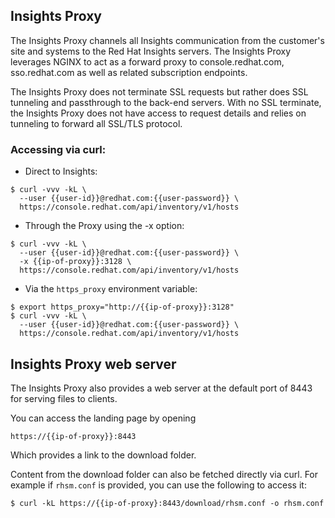 

## Insights Proxy

The Insights Proxy channels all Insights communication from the customer's site and systems 
to the Red Hat Insights servers. The Insights Proxy leverages NGINX to act as a forward proxy
to console.redhat.com, sso.redhat.com as well as related subscription endpoints.

The Insights Proxy does not terminate SSL requests but rather does SSL tunneling and passthrough to the
back-end servers. With no SSL terminate, the Insights Proxy does not have access to request
details and relies on tunneling to forward all SSL/TLS protocol.


### Accessing via curl:

- Direct to Insights:

```
$ curl -vvv -kL \
  --user {{user-id}}@redhat.com:{{user-password}} \
  https://console.redhat.com/api/inventory/v1/hosts
```

- Through the Proxy using the -x option:

```
$ curl -vvv -kL \
  --user {{user-id}}@redhat.com:{{user-password}} \
  -x {{ip-of-proxy}}:3128 \
  https://console.redhat.com/api/inventory/v1/hosts
```

- Via the `https_proxy` environment variable:

```
$ export https_proxy="http://{{ip-of-proxy}}:3128"
$ curl -vvv -kL \
  --user {{user-id}}@redhat.com:{{user-password}} \
  https://console.redhat.com/api/inventory/v1/hosts
```

## Insights Proxy web server

The Insights Proxy also provides a web server at the default port of 8443 for serving files to clients.

You can access the landing page by opening

```
https://{{ip-of-proxy}}:8443
```

Which provides a link to the download folder.

Content from the download folder can also be fetched directly via curl. For example if `rhsm.conf` is provided, you can use the following to access it:

```
$ curl -kL https://{{ip-of-proxy}:8443/download/rhsm.conf -o rhsm.conf
```

